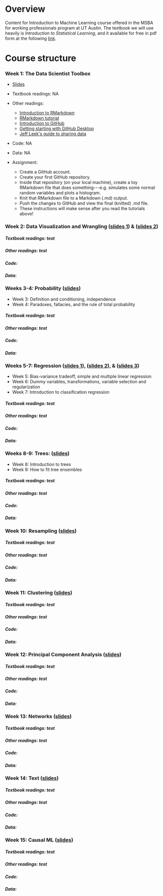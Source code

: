 # Overview
Content for Introduction to Machine Learning course offered in the MSBA for working professionals program at UT Austin.  The textbook we will use heavily is *Introduction to Statistical Learning*, and it available for free in pdf form at the following [link]().

# Course structure

### Week 1: The Data Scientist Toolbox 

- [Slides](slides/01_datascience_toolbox.pdf)
- Textbook readings: NA   
- Other readings:
	- [Introduction to RMarkdown](http://rmarkdown.rstudio.com)  
	- [RMarkdown tutorial](https://rmarkdown.rstudio.com/lesson-1.html)  
	- [Introduction to GitHub](https://guides.github.com/activities/hello-world/)   
	- [Getting starting with GitHub Desktop](https://help.github.com/en/desktop/getting-started-with-github-desktop)  
	- [Jeff Leek's guide to sharing data](https://github.com/jtleek/datasharing)     

- Code: NA       
- Data: NA             
- Assignment:     
	- Create a GitHub account.  
	- Create your first GitHub repository.  
	- Inside that repository (on your local machine), create a toy RMarkdown file that does something---e.g. simulates some normal random variables and plots a histogram.  
	- Knit that RMarkdown file to a Markdown (.md) output.  
	- Push the changes to GitHub and view the final (knitted) .md file. 
	- These instructions will make sense after you read the tutorials above!       

### Week 2: Data Visualization and Wrangling ([slides 1](slides/datavis.pdf)) & ([slides 2](slides/wrangling.pdf))

##### Textbook readings: test
##### Other readings:  test
##### Code:
##### Data: 

### Weeks 3-4: Probability ([slides](slides/PRL-probability.pdf))

- Week 3: Definition and conditioning, independence
- Week 4: Paradoxes, fallacies, and the rule of total probability

##### Textbook readings: test
##### Other readings:  test
##### Code:
##### Data: 

### Weeks 5-7: Regression ([slides 1](slides/Sec1_Intro.pdf)), ([slides 2](slides/Sec2_Regression.pdf)), & ([slides 3](slides/naive_bayes_text.pdf))

- Week 5: Bias-variance tradeoff, simple and multiple linear regression
- Week 6: Dummy variables, transformations, variable selection and regularization
- Week 7: Introduction to classification regression

##### Textbook readings: test
##### Other readings:  test
##### Code:
##### Data: 

### Weeks  8-9: Trees: ([slides](slides/Sec4_Trees.pdf))

- Week 8: Introduction to trees
- Week 9: How to fit tree ensembles

##### Textbook readings: test
##### Other readings:  test
##### Code:
##### Data: 

### Week 10: Resampling ([slides](slides/bootstrap_STA380.pdf))

##### Textbook readings: test
##### Other readings:  test
##### Code:
##### Data: 

### Week 11: Clustering ([slides](slides/05-clustering.pdf))

##### Textbook readings: test
##### Other readings:  test
##### Code:
##### Data: 

### Week 12: Principal Component Analysis ([slides](slides/06-PCA.pdf))

##### Textbook readings: test
##### Other readings:  test
##### Code:
##### Data: 

### Week 13: Networks ([slides](slides/Networks.pdf))

##### Textbook readings: test
##### Other readings:  test
##### Code:
##### Data: 

### Week 14: Text ([slides](slides/text_intro.pdf))

##### Textbook readings: test
##### Other readings:  test
##### Code:
##### Data: 

### Week 15: Causal ML ([slides](slides/causalML.pdf))

##### Textbook readings: test
##### Other readings:  test
##### Code:
##### Data: 
